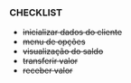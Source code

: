### CHECKLIST
- ~~inicializar dados do cliente~~
- ~~menu de opções~~
- ~~visualização do saldo~~
- ~~transferir valor~~
- ~~receber valor~~